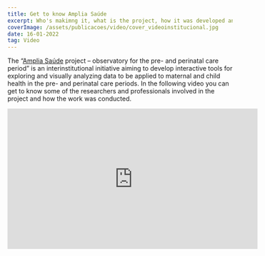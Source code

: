 ```yaml
---
title: Get to know Amplia Saúde
excerpt: Who's makimng it, what is the project, how it was developed and more on this institutional video
coverImage: /assets/publicacoes/video/cover_videoinstitucional.jpg
date: 16-01-2022
tag: Video
---
```


The “[Amplia Saúde](https://bigdata.icict.fiocruz.br/amplia-saude) project – observatory for the pre- and perinatal care period” is an interinstitutional initiative aiming to develop interactive tools for exploring and visually analyzing data to be applied to maternal and child health in the pre- and perinatal care periods. In the following video you can get to know some of the researchers and professionals involved in the project and how the work was conducted.

<iframe width="560" height="315" src="https://www.youtube.com/embed/9iEVNchceFY" title="YouTube video player" frameborder="0" allow="accelerometer; autoplay; clipboard-write; encrypted-media; gyroscope; picture-in-picture; web-share" allowfullscreen></iframe>
